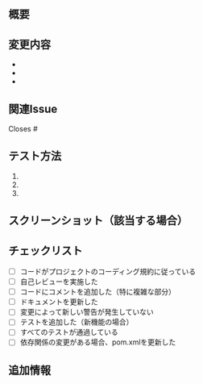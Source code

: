 ## 概要
<!-- この変更の目的を簡潔に説明してください -->

## 変更内容
<!-- 実装した内容を箇条書きで記載してください -->
-
-
-

## 関連Issue
<!-- 関連するIssueがあればリンクを記載してください -->
Closes #

## テスト方法
<!-- この変更をテストする方法を記載してください -->
1.
2.
3.

## スクリーンショット（該当する場合）
<!-- UI変更がある場合はスクリーンショットを添付してください -->

## チェックリスト
- [ ] コードがプロジェクトのコーディング規約に従っている
- [ ] 自己レビューを実施した
- [ ] コードにコメントを追加した（特に複雑な部分）
- [ ] ドキュメントを更新した
- [ ] 変更によって新しい警告が発生していない
- [ ] テストを追加した（新機能の場合）
- [ ] すべてのテストが通過している
- [ ] 依存関係の変更がある場合、pom.xmlを更新した

## 追加情報
<!-- その他、レビュアーに伝えたいことがあれば記載してください -->

